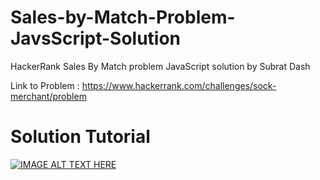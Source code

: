 # Sales-by-Match-Problem-JavsScript-Solution
HackerRank Sales By Match problem JavaScript solution by Subrat Dash


Link to Problem : https://www.hackerrank.com/challenges/sock-merchant/problem

# Solution Tutorial

[![IMAGE ALT TEXT HERE](https://img.youtube.com/vi/GU9Tezw5YoQ/0.jpg)](https://www.youtube.com/watch?v=GU9Tezw5YoQ)
